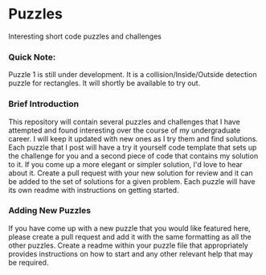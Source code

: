 # Puzzles
Interesting short code puzzles and challenges

### Quick Note:
Puzzle 1 is still under development. It is a collision/Inside/Outside detection puzzle for rectangles.
It will shortly be available to try out.

### Brief Introduction
This repository will contain several puzzles and challenges that I have attempted and found interesting over the course of my undergraduate career. I will keep it updated with new ones as I try them and find solutions. Each puzzle that I post will have a try it yourself code template that sets up the challenge for you and a second piece of code that contains my solution to it. If you come up a more elegant or simpler solution, I'd love to hear about it. Create a pull request with your new solution for review and it can be added to the set of solutions for a given problem. Each puzzle will have its own readme with instructions on getting started. 

### Adding New Puzzles
If you have come up with a new puzzle that you would like featured here, please create a pull request and add it with the same formatting as all the other puzzles. Create a readme within your puzzle file that appropriately provides instructions on how to start and any other relevant help that may be required. 
